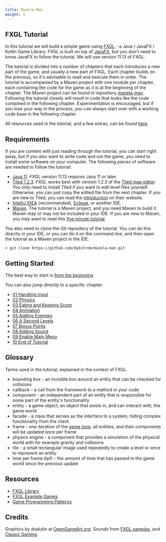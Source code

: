 ```yaml
---
title: Mazela-Man
weight: 1
---
```


## FXGL Tutorial

In this tutorial we will build a simple game using [FXGL](https://github.com/AlmasB/FXGL) -
a Java / JavaFX / Kotlin Game Library. FXGL is built on top of [JavaFX](https://openjfx.io),
but you don't need to know JavaFX to follow the tutorial. We will use version 11.13 of FXGL.

The tutorial is divided into a number of chapters that each introduces a new part of the game,
and usually a new part of FXGL. Each chapter builds on the previous, so it's advisable to read
and execute them in order. The tutorial is accompanied by a Maven project with one module per 
chapter, each containing the code for the game as it is at the beginning of the chapter. The
Maven project can be found in repository [mazela-man](https://github.com/dykstrom/mazela-man).
Following the tutorial closely will result in code that looks like the
code contained in the following chapter. Experimentation is encouraged, but if you lose your
way in the process, you can always start over with a working code base in the following chapter.

All resources used in the tutorial, and a few extras, can be found [here](https://github.com/dykstrom/mazela-man/tree/main/resources).


## Requirements

If you are content with just reading through the tutorial, you can start right away, but if you
also want to write code and run the game, you need to install some software on your computer. 
The following pieces of software are needed to follow the tutorial:

* [Java 11](https://adoptopenjdk.net). FXGL version 11.13 requires Java 11 or later.
* [Tiled 1.2.3](https://github.com/mapeditor/tiled/releases/tag/v1.2.3). FXGL works best with
  version 1.2.3 of the [Tiled map editor](https://www.mapeditor.org). You only need to install
  Tiled if you want to edit level files yourself. Otherwise, you can just copy the edited file
  from the next chapter. If you are new to Tiled, you can read the
  [introduction](https://doc.mapeditor.org/en/stable/manual/introduction) on their website.
* [IntelliJ IDEA](https://www.jetbrains.com/idea) (recommended),
  [Eclipse](https://www.eclipse.org/eclipseide), or another IDE.
* [Maven](http://maven.apache.org/index.html). The tutorial is a Maven project, and you need
  Maven to build it. Maven may or may not be included in your IDE. If you are new to Maven, you
  may want to read this [five minute tutorial](https://maven.apache.org/guides/getting-started/maven-in-five-minutes.html).

You also need to clone the Git repository of the tutorial. You can do this directly in your IDE,
or you can do it on the command line, and then open the tutorial as a Maven project in the IDE.

```
> git clone https://github.com/dykstrom/mazela-man.git
```


## Getting Started

The best way to start is [from the beginning](https://dykstrom.github.io/mazela-man-web/introduction/).

You can also jump directly to a specific chapter:

* [01 Handling Input](https://dykstrom.github.io/mazela-man-web/01_handling_input/)
* [02 Physics](https://dykstrom.github.io/mazela-man-web/02_physics/)
* [03 Eating and Keeping Score](https://dykstrom.github.io/mazela-man-web/03_eating_and_keeping_score/)
* [04 Animation](https://dykstrom.github.io/mazela-man-web/04_animation/)
* [05 Adding Enemies](https://dykstrom.github.io/mazela-man-web/05_adding_enemies/)
* [06 A Second Levels](https://dykstrom.github.io/mazela-man-web/06_second_level/)
* [07 Bonus Points](https://dykstrom.github.io/mazela-man-web/07_bonus_points/)
* [08 Adding Sound](https://dykstrom.github.io/mazela-man-web/08_adding_sound/)
* [09 Enable Main Menu](https://dykstrom.github.io/mazela-man-web/09_enable_main_menu/)
* [10 End of Tutorial](https://dykstrom.github.io/mazela-man-web/10_end_of_tutorial/)


## Glossary

Terms used in the tutorial, explained in the context of FXGL.

* bounding box - an invisible box around an entity that can be checked for collisions
* callback - a call from the framework to a method in your code
* component - an independent part of an entity that is responsible for some part of the
  entity's functionality
* entity - a game object; an object that exists in, and can interact with, the game world
* facade - a class that serves as the interface to a system, hiding complex functionality
  from the client
* frame - one iteration of the [game loop](https://gameprogrammingpatterns.com/game-loop.html);
  all entities, and their components will be updated once per frame
* physics engine - a component that provides a simulation of the physical world with for
  example gravity and collisions
* tile - a small rectangular image used repeatedly to create a level or once to represent an
  entity
* time per frame (tpf) - the amount of time that has passed in the game world since the
  previous update


## Resources

* [FXGL Library](https://github.com/AlmasB/FXGL)
* [FXGL Example Games](https://github.com/AlmasB/FXGLGames)
* [Game Programming Patterns](https://gameprogrammingpatterns.com)


## Credits

Graphics by drakzlin at [OpenGameArt.org](https://opengameart.org).
Sounds from [FXGL samples](https://github.com/AlmasB/FXGL), and [Classic Gaming](http://www.classicgaming.cc).
